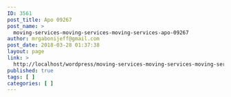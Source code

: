 ```yaml
---
ID: 3561
post_title: Apo 09267
post_name: >
  moving-services-moving-services-moving-services-apo-09267
author: mrgabonijeff@gmail.com
post_date: 2018-03-28 01:37:38
layout: page
link: >
  http://localhost/wordpress/moving-services-moving-services-moving-services-apo-09267/
published: true
tags: [ ]
categories: [ ]
---
```

